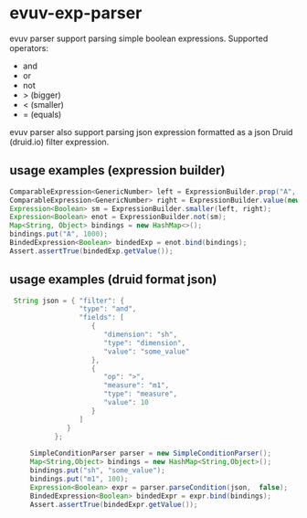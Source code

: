 # evuv-exp-parser
evuv parser support parsing simple boolean expressions.
Supported operators:
- and
- or
- not
- \> (bigger)
- < (smaller)
- = (equals)

evuv parser also support parsing json expression formatted as a json Druid (druid.io) filter expression.


## usage examples (expression builder)
```java
ComparableExpression<GenericNumber> left = ExpressionBuilder.prop("A", GenericNumber.class);
ComparableExpression<GenericNumber> right = ExpressionBuilder.value(new GenericNumber(10.0));
Expression<Boolean> sm = ExpressionBuilder.smaller(left, right);
Expression<Boolean> enot = ExpressionBuilder.not(sm);
Map<String, Object> bindings = new HashMap<>();
bindings.put("A", 1000);
BindedExpression<Boolean> bindedExp = enot.bind(bindings);
Assert.assertTrue(bindedExp.getValue());
 ``` 
    
## usage examples (druid format json) 
 ```java
  String json = { "filter": {
			      "type": "and",
			      "fields": [
			         {
			            "dimension": "sh",
			            "type": "dimension",
			            "value": "some_value"
			         },
			         {
			            "op": ">",
			            "measure": "m1",
			            "type": "measure",
			            "value": 10
			         }
			      ]
			   }
			};
      
      SimpleConditionParser parser = new SimpleConditionParser();
      Map<String,Object> bindings = new HashMap<String,Object>();
      bindings.put("sh", "some_value");
      bindings.put("m1", 100);
      Expression<Boolean> expr = parser.parseCondition(json,  false);
      BindedExpression<Boolean> bindedExpr = expr.bind(bindings);
      Assert.assertTrue(bindedExpr.getValue());
   ```
   
